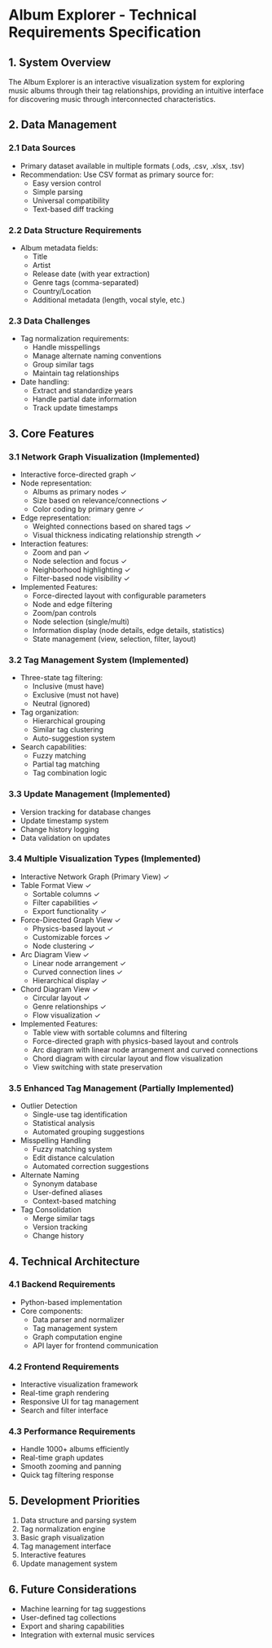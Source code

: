 # Album Explorer - Technical Requirements Specification

## 1. System Overview
The Album Explorer is an interactive visualization system for exploring music albums through their tag relationships, providing an intuitive interface for discovering music through interconnected characteristics.

## 2. Data Management

### 2.1 Data Sources
- Primary dataset available in multiple formats (.ods, .csv, .xlsx, .tsv)
- Recommendation: Use CSV format as primary source for:
	- Easy version control
	- Simple parsing
	- Universal compatibility
	- Text-based diff tracking

### 2.2 Data Structure Requirements
- Album metadata fields:
	- Title
	- Artist
	- Release date (with year extraction)
	- Genre tags (comma-separated)
	- Country/Location
	- Additional metadata (length, vocal style, etc.)

### 2.3 Data Challenges
- Tag normalization requirements:
	- Handle misspellings
	- Manage alternate naming conventions
	- Group similar tags
	- Maintain tag relationships
- Date handling:
	- Extract and standardize years
	- Handle partial date information
	- Track update timestamps

## 3. Core Features

### 3.1 Network Graph Visualization (Implemented)
- Interactive force-directed graph ✓
- Node representation:
	- Albums as primary nodes ✓
	- Size based on relevance/connections ✓
	- Color coding by primary genre ✓
- Edge representation:
	- Weighted connections based on shared tags ✓
	- Visual thickness indicating relationship strength ✓
- Interaction features:
	- Zoom and pan ✓
	- Node selection and focus ✓
	- Neighborhood highlighting ✓
	- Filter-based node visibility ✓
- Implemented Features:
	- Force-directed layout with configurable parameters
	- Node and edge filtering
	- Zoom/pan controls
	- Node selection (single/multi)
	- Information display (node details, edge details, statistics)
	- State management (view, selection, filter, layout)

### 3.2 Tag Management System (Implemented)
- Three-state tag filtering:
	- Inclusive (must have)
	- Exclusive (must not have)
	- Neutral (ignored)
- Tag organization:
	- Hierarchical grouping
	- Similar tag clustering
	- Auto-suggestion system
- Search capabilities:
	- Fuzzy matching
	- Partial tag matching
	- Tag combination logic

### 3.3 Update Management (Implemented)
- Version tracking for database changes
- Update timestamp system
- Change history logging
- Data validation on updates

### 3.4 Multiple Visualization Types (Implemented)
- Interactive Network Graph (Primary View) ✓
- Table Format View ✓
	- Sortable columns ✓
	- Filter capabilities ✓
	- Export functionality ✓
- Force-Directed Graph View ✓
	- Physics-based layout ✓
	- Customizable forces ✓
	- Node clustering ✓
- Arc Diagram View ✓
	- Linear node arrangement ✓
	- Curved connection lines ✓
	- Hierarchical display ✓
- Chord Diagram View ✓
	- Circular layout ✓
	- Genre relationships ✓
	- Flow visualization ✓
- Implemented Features:
	- Table view with sortable columns and filtering
	- Force-directed graph with physics-based layout and controls
	- Arc diagram with linear node arrangement and curved connections
	- Chord diagram with circular layout and flow visualization
	- View switching with state preservation

### 3.5 Enhanced Tag Management (Partially Implemented)
- Outlier Detection
	- Single-use tag identification
	- Statistical analysis
	- Automated grouping suggestions
- Misspelling Handling
	- Fuzzy matching system
	- Edit distance calculation
	- Automated correction suggestions
- Alternate Naming
	- Synonym database
	- User-defined aliases
	- Context-based matching
- Tag Consolidation
	- Merge similar tags
	- Version tracking
	- Change history

## 4. Technical Architecture

### 4.1 Backend Requirements
- Python-based implementation
- Core components:
	- Data parser and normalizer
	- Tag management system
	- Graph computation engine
	- API layer for frontend communication

### 4.2 Frontend Requirements
- Interactive visualization framework
- Real-time graph rendering
- Responsive UI for tag management
- Search and filter interface

### 4.3 Performance Requirements
- Handle 1000+ albums efficiently
- Real-time graph updates
- Smooth zooming and panning
- Quick tag filtering response

## 5. Development Priorities
1. Data structure and parsing system
2. Tag normalization engine
3. Basic graph visualization
4. Tag management interface
5. Interactive features
6. Update management system

## 6. Future Considerations
- Machine learning for tag suggestions
- User-defined tag collections
- Export and sharing capabilities
- Integration with external music services